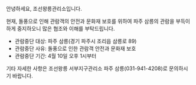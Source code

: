 안녕하세요, 조선왕릉관리소입니다.

현재, 돌풍으로 인해 관람객의 안전과 문화재 보호를 위하여 파주 삼릉의 관람을 부득이하게 중지하오니 많은 협조와 이해를 부탁드립니다.

- 관람중단 대상: 파주 삼릉(경기 파주시 조리읍 삼릉로 89)
- 관람중단 사유: 돌풍으로 인한 관람객 안전과 문화재 보호
- 관람중단 기간: 4월 10일 오후 1시부터

기타 자세한 사항은 조선왕릉 서부지구관리소 파주 삼릉(031-941-4208)로 문의하시기 바랍니다.